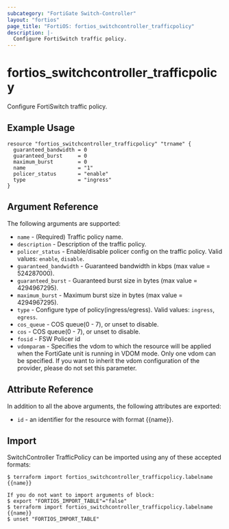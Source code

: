 ```yaml
---
subcategory: "FortiGate Switch-Controller"
layout: "fortios"
page_title: "FortiOS: fortios_switchcontroller_trafficpolicy"
description: |-
  Configure FortiSwitch traffic policy.
---
```


# fortios_switchcontroller_trafficpolicy
Configure FortiSwitch traffic policy.

## Example Usage

```hcl
resource "fortios_switchcontroller_trafficpolicy" "trname" {
  guaranteed_bandwidth = 0
  guaranteed_burst     = 0
  maximum_burst        = 0
  name                 = "1"
  policer_status       = "enable"
  type                 = "ingress"
}
```

## Argument Reference

The following arguments are supported:

* `name` - (Required) Traffic policy name.
* `description` - Description of the traffic policy.
* `policer_status` - Enable/disable policer config on the traffic policy. Valid values: `enable`, `disable`.
* `guaranteed_bandwidth` - Guaranteed bandwidth in kbps (max value = 524287000).
* `guaranteed_burst` - Guaranteed burst size in bytes (max value = 4294967295).
* `maximum_burst` - Maximum burst size in bytes (max value = 4294967295).
* `type` - Configure type of policy(ingress/egress). Valid values: `ingress`, `egress`.
* `cos_queue` - COS queue(0 - 7), or unset to disable.
* `cos` - COS queue(0 - 7), or unset to disable.
* `fosid` - FSW Policer id
* `vdomparam` - Specifies the vdom to which the resource will be applied when the FortiGate unit is running in VDOM mode. Only one vdom can be specified. If you want to inherit the vdom configuration of the provider, please do not set this parameter.


## Attribute Reference

In addition to all the above arguments, the following attributes are exported:
* `id` - an identifier for the resource with format {{name}}.

## Import

SwitchController TrafficPolicy can be imported using any of these accepted formats:
```
$ terraform import fortios_switchcontroller_trafficpolicy.labelname {{name}}

If you do not want to import arguments of block:
$ export "FORTIOS_IMPORT_TABLE"="false"
$ terraform import fortios_switchcontroller_trafficpolicy.labelname {{name}}
$ unset "FORTIOS_IMPORT_TABLE"
```
